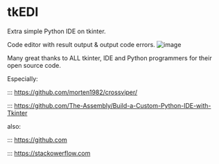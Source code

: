 # tkEDI

Extra simple Python IDE on tkinter.

Code editor with result output &amp; output code errors. 
![image](https://user-images.githubusercontent.com/98592440/212129221-f777fc08-97d6-4c29-b093-588f4a09294b.png)

Many great thanks to ALL tkinter, IDE and Python programmers for their open source code. 

Especially:

::: https://github.com/morten1982/crossviper/

::: https://github.com/The-Assembly/Build-a-Custom-Python-IDE-with-Tkinter

also:

::: https://github.com

::: https://stackowerflow.com

